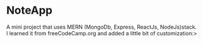 # NoteApp
A mini project that uses MERN (MongoDb, Express, ReactJs, NodeJs)stack. I learned it from freeCodeCamp.org and added a little bit of customization:>
